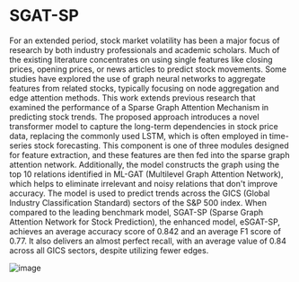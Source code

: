 # SGAT-SP

For an extended period, stock market volatility has been a major focus of research by both industry professionals and academic scholars. Much of the existing literature concentrates on using single features like closing prices, opening prices, or news articles to predict stock movements. Some studies have explored the use of graph neural networks to aggregate features from related stocks, typically focusing on node aggregation and edge attention methods. This work extends previous research that examined the performance of a Sparse Graph Attention Mechanism in predicting stock trends. The proposed approach introduces a novel transformer model to capture the long-term dependencies in stock price data, replacing the commonly used LSTM, which is often employed in time-series stock forecasting. This component is one of three modules designed for feature extraction, and these features are then fed into the sparse graph attention network. Additionally, the model constructs the graph using the top 10 relations identified in ML-GAT (Multilevel Graph Attention Network), which helps to eliminate irrelevant and noisy relations that don't improve accuracy. The model is used to predict trends across the GICS (Global Industry Classification Standard) sectors of the S&P 500 index. When compared to the leading benchmark model, SGAT-SP (Sparse Graph Attention Network for Stock Prediction), the enhanced model, eSGAT-SP, achieves an average accuracy score of 0.842 and an average F1 score of 0.77. It also delivers an almost perfect recall, with an average value of 0.84 across all GICS sectors, despite utilizing fewer edges.

![image](https://github.com/user-attachments/assets/76cc5b22-6107-4dec-8089-0c0510ec0335)
